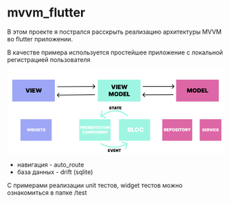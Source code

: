 # mvvm_flutter
В этом проекте я пострался расскрыть реализацию архитектуры MVVM во flutter приложении.

В качестве примера используется простейшее приложение с локальной регистрацией пользователя

![Alt text](/assets/images/mvvm.png?raw=true "Title")


* навигация - auto_route
* база данных - drift (sqlite)

С примерами реализации unit тестов, widget тестов можно ознакомиться в папке /test
